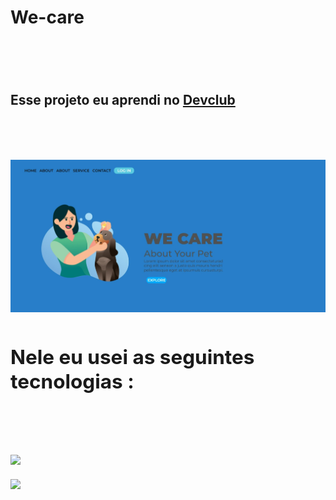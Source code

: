 <h1> We-care<h1/>
<br>
<h2>Esse projeto eu aprendi no <a href="https://rodolfomori.com.br/devclub">Devclub<a/><h2/>
<br>
<img src="https://raw.githubusercontent.com/andersonbarreto27/We-care/8d8b8957ce7d93c3fe70a195f5dc7133c89e66a2/projeto%20com%20propria%20criatividade.jpeg?token=A6AYOMT5OV4HUZ4FMMGNWCTECD32I" />
  
 <br>
  
<h2>Nele eu usei as seguintes tecnologias :<h2/>
  <br>
  <img src="https://img.shields.io/badge/HTML-239120?style=for-the-badge&logo=html5&logoColor=white" />
  <br>
  <img src="https://img.shields.io/badge/CSS-239120?&style=for-the-badge&logo=css3&logoColor=white" />
